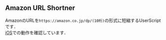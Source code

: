 ## Amazon URL Shortner
AmazonのURLを`https://amazon.co.jp/dp/(10桁)`の形式に短縮するUserScriptです．  
[iOS](https://apps.apple.com/us/app/userscripts/id1463298887)での動作を確認しています．
